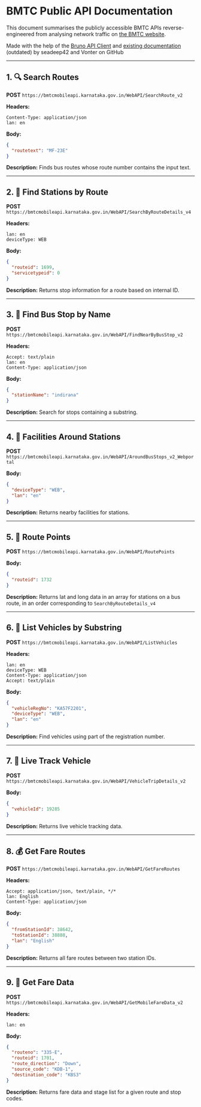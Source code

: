
# BMTC Public API Documentation

This document summarises the publicly accessible BMTC APIs reverse-engineered from analysing network traffic on [the BMTC website](https://nammabmtcapp.karnataka.gov.in/commuter/dashboard).

Made with the help of the [Bruno API Client](https://www.usebruno.com/) and [existing documentation](https://nimmbus.netlify.app/) (outdated) by seadeep42 and Vonter on GitHub

---

## 1. 🔍 Search Routes

**POST** `https://bmtcmobileapi.karnataka.gov.in/WebAPI/SearchRoute_v2`

**Headers:**
```http
Content-Type: application/json
lan: en
```

**Body:**
```json
{
  "routetext": "MF-23E"
}
```

**Description:** Finds bus routes whose route number contains the input text.

---

## 2. 🚏 Find Stations by Route

**POST** `https://bmtcmobileapi.karnataka.gov.in/WebAPI/SearchByRouteDetails_v4`

**Headers:**
```http
lan: en
deviceType: WEB
```

**Body:**
```json
{
  "routeid": 1699,
  "servicetypeid": 0
}
```

**Description:** Returns stop information for a route based on internal ID.

---

## 3. 📍 Find Bus Stop by Name

**POST** `https://bmtcmobileapi.karnataka.gov.in/WebAPI/FindNearByBusStop_v2`

**Headers:**
```http
Accept: text/plain
lan: en
Content-Type: application/json
```

**Body:**
```json
{
  "stationName": "indirana"
}
```

**Description:** Search for stops containing a substring.

---

## 4. 🏪 Facilities Around Stations

**POST** `https://bmtcmobileapi.karnataka.gov.in/WebAPI/AroundBusStops_v2_Webportal`

**Body:**
```json
{
  "deviceType": "WEB",
  "lan": "en"
}
```

**Description:** Returns nearby facilities for stations.

---

## 5. 🧭 Route Points

**POST** `https://bmtcmobileapi.karnataka.gov.in/WebAPI/RoutePoints`

**Body:**
```json
{
  "routeid": 1732
}
```

**Description:** Returns lat and long data in an array for stations on a bus route, in an order corresponding to `SearchByRouteDetails_v4`

---

## 6. 🚐 List Vehicles by Substring

**POST** `https://bmtcmobileapi.karnataka.gov.in/WebAPI/ListVehicles`

**Headers:**
```http
lan: en
deviceType: WEB
Content-Type: application/json
Accept: text/plain
```

**Body:**
```json
{
  "vehicleRegNo": "KA57F2201",
  "deviceType": "WEB",
  "lan": "en"
}
```

**Description:** Find vehicles using part of the registration number.

---

## 7. 📡 Live Track Vehicle

**POST** `https://bmtcmobileapi.karnataka.gov.in/WebAPI/VehicleTripDetails_v2`

**Body:**
```json
{
  "vehicleId": 19285
}
```

**Description:** Returns live vehicle tracking data.

---

## 8. 💰 Get Fare Routes

**POST** `https://bmtcmobileapi.karnataka.gov.in/WebAPI/GetFareRoutes`

**Headers:**
```http
Accept: application/json, text/plain, */*
lan: English
Content-Type: application/json
```

**Body:**
```json
{
  "fromStationId": 38642,
  "toStationId": 38888,
  "lan": "English"
}
```

**Description:** Returns all fare routes between two station IDs.

---

## 9. 💸 Get Fare Data

**POST** `https://bmtcmobileapi.karnataka.gov.in/WebAPI/GetMobileFareData_v2`

**Headers:**
```http
lan: en
```

**Body:**
```json
{
  "routeno": "335-E",
  "routeid": 1701,
  "route_direction": "Down",
  "source_code": "KDB-1",
  "destination_code": "KBS3"
}
```

**Description:** Returns fare data and stage list for a given route and stop codes.
